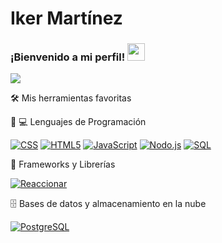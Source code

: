 # Iker Martínez
<h3 align="centro">
  ¡Bienvenido a mi perfil!
  <img src="https://media.giphy.com/media/hvRJCLFzcasrR4ia7z/giphy.gif" width="28">
</h3>

<!-- Escritura de SVG por DenverCoder1 - https://github.com/DenverCoder1/readme-typing-svg -->
<p align="centro">
  <a href="https://github.com/DenverCoder1/readme-typing-svg"><img src="https://readme-typing-svg.herokuapp.com?center=true&vCenter=true&lines=Iker+Martínez++;+Full-Stack-Web-Developer"></a>
</p>
<!-- Algunas insignias son de https://github.com/Ileriayo/markdown-badges -->

 🛠️ Mis herramientas favoritas
 
 👨 💻 Lenguajes de Programación
<p>
    <a href="#"><img alt="CSS" src="https://img.shields.io/badge/CSS-1572B6.svg?logo=css3&logoColor=white"></a>
    <a href="#"><img alt="HTML5" src="https://img.shields.io/badge/HTML5-E34F26?logo=html5&logoColor=white"></a>
    <a href="#"><img alt="JavaScript" src="https://img.shields.io/badge/JavaScript-F7DF1E.svg?logo=javascript&logoColor=black"></a>
    <a href="#"><img alt="Nodo.js" src="https://img.shields.io/badge/Node.js-43853D.svg?logo=node.js&logoColor=white"></a >
    <a href="#"><img alt="SQL" src="https://custom-icon-badges.herokuapp.com/badge/SQL-025E8C.svg?logo=database&logoColor=white"></a >
</p>

🧰 Frameworks y Librerías
<p>
    <a href="#"><img alt="Reaccionar" src="https://img.shields.io/badge/React-20232a.svg?logo=react&logoColor=%2361DAFB"></a>
   
</p>

 🗄️ Bases de datos y almacenamiento en la nube
<p>
    <a href="#"><img alt="PostgreSQL" src="https://img.shields.io/badge/PostgreSQL-316192.svg?logo=postgresql&logoColor=white"></a>
</p>


